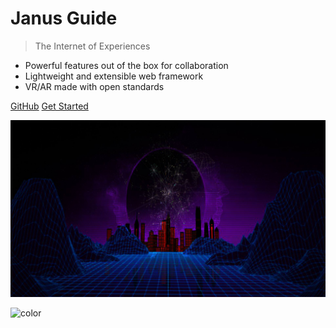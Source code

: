 <!-- _coverpage.md -->

# Janus Guide

> The Internet of Experiences

- Powerful features out of the box for collaboration
- Lightweight and extensible web framework
- VR/AR made with open standards

[GitHub](https://github.com/madjin/janus-guide/)
[Get Started](build/README.md#build-introduction)

<!-- background image -->

![](_media/bg2.jpg)

<!-- background color -->

![color](#f0f0f0)
